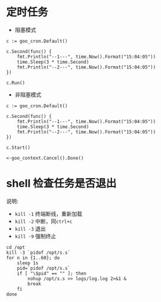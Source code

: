 # 定时任务

- 阻塞模式

```
c := goo_cron.Default()

c.Second(func() {
    fmt.Println("--1---", time.Now().Format("15:04:05"))
    time.Sleep(3 * time.Second)
    fmt.Println("--2---", time.Now().Format("15:04:05"))
})

c.Run()
```

- 非阻塞模式

```
c := goo_cron.Default()

c.Second(func() {
    fmt.Println("--1---", time.Now().Format("15:04:05"))
    time.Sleep(3 * time.Second)
    fmt.Println("--2---", time.Now().Format("15:04:05"))
})

c.Start()

<-goo_context.Cancel().Done()
```

# shell 检查任务是否退出

说明:

- `kill -1` 终端断线，重新加载
- `kill -2` 中断，同`ctrl+c`
- `kill -3` 退出
- `kill -9` 强制终止

```
cd /opt
kill -3 `pidof /opt/s.s`
for n in {1..60}; do
    sleep 1s
    pid=`pidof /opt/s.s`
    if [ "\$pid" == "" ]; then
        nohup /opt/s.s >> logs/log.log 2>&1 &
        break
    fi
done
```